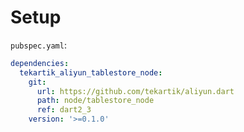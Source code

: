 # Setup

`pubspec.yaml`:

```yaml
dependencies:
  tekartik_aliyun_tablestore_node:
    git:
      url: https://github.com/tekartik/aliyun.dart
      path: node/tablestore_node
      ref: dart2_3
    version: '>=0.1.0'
```